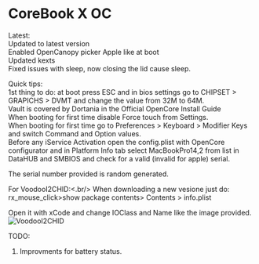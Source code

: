 # CoreBook  X   OC

Latest:<br/>
Updated to latest version <br/>
Enabled OpenCanopy picker Apple like at boot<br/>
Updated kexts <br/>
Fixed issues with sleep, now closing the lid cause sleep.

Quick tips:<br/>
1st thing to do: at boot press ESC and in bios settings go to CHIPSET > GRAPICHS > DVMT and change the value from 32M to 64M.<br/>
Vault is covered by Dortania in the Official OpenCore Install Guide <br/>
When booting for first time disable Force touch from Settings.<br/>
When booting for first time go to Preferences > Keyboard > Modifier Keys and switch Command and Option values.<br/>
Before any iService Activation open the config.plist with OpenCore configurator and in Platform Info tab select MacBookPro14,2 from list in DataHUB and SMBIOS and check for a valid (invalid for apple) serial.<br/>

The serial number provided is random generated.

For VoodooI2CHID:<.br/>
When downloading a new vesione just do: <br/>
rx_mouse_click>show package contents> Contents > info.plist<br/>

Open it with xCode and change IOClass and Name like the image provided.<br/>
![VoodooI2CHID](https://user-images.githubusercontent.com/51327886/114537073-0f20ef00-9c52-11eb-9644-af826e872b7e.png)


TODO:<br/>
1.  Improvments for battery status.
